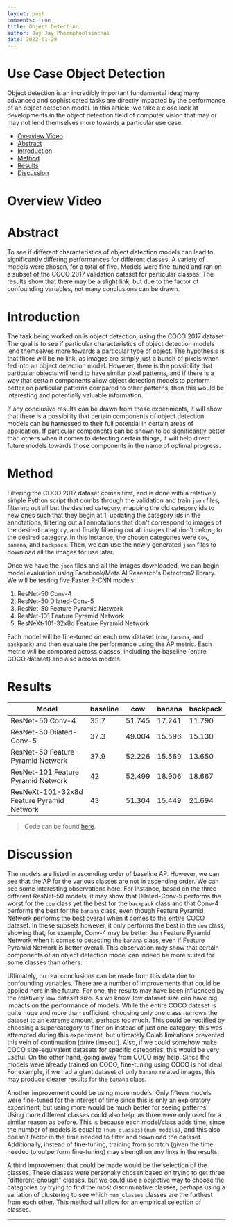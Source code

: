 ```yaml
---
layout: post
comments: true
title: Object Detection
author: Jay Jay Phoemphoolsinchai
date: 2022-01-29
---
```



# Use Case Object Detection
Object detection is an incredibly important fundamental idea; many advanced and sophisticated tasks are directly impacted by the performance of an object detection model. In this article, we take a close look at developments in the object detection field of computer vision that may or may not lend themselves more towards a particular use case.

- [Overview Video](#overview-video)
- [Abstract](#abstract)
- [Introduction](#introduction)
- [Method](#method)
- [Results](#results)
- [Discussion](#discussion)

# Overview Video

# Abstract
To see if different characteristics of object detection models can lead to significantly differing performances for different classes. A variety of models were chosen, for a total of five. Models were fine-tuned and ran on a subset of the COCO 2017 validation dataset for particular classes. The results show that there may be a slight link, but due to the factor of confounding variables, not many conclusions can be drawn.

# Introduction 
The task being worked on is object detection, using the COCO 2017 dataset. The goal is to see if particular characteristics of object detection models lend themselves more towards a particular type of object. The hypothesis is that there will be no link, as images are simply just a bunch of pixels when fed into an object detection model. However, there is the possibility that particular objects will tend to have similar pixel patterns, and if there is a way that certain components allow object detection models to perform better on particular patterns compared to other patterns, then this would be interesting and potentially valuable information.

If any conclusive results can be drawn from these experiments, it will show that there is a possibility that certain components of object detection models can be harnessed to their full potential in certain areas of application. If particular components can be shown to be significantly better than others when it comes to detecting certain things, it will help direct future models towards those components in the name of optimal progress.

# Method
Filtering the COCO 2017 dataset comes first, and is done with a relatively simple Python script that combs through the validation and train `json` files, filtering out all but the desired category, mapping the old category ids to new ones such that they begin at 1, updating the category ids in the annotations, filtering out all annotations that don't correspond to images of the desired category, and finally filtering out all images that don't belong to the desired category. In this instance, the chosen categories were `cow`, `banana`, and `backpack`. Then, we can use the newly generated `json` files to download all the images for use later.

Once we have the `json` files and all the images downloaded, we can begin model evaluation using Facebook/Meta AI Research's Detectron2 library. We will be testing five Faster R-CNN models:
1. ResNet-50 Conv-4
2. ResNet-50 Dilated-Conv-5
3. ResNet-50 Feature Pyramid Network
4. ResNet-101 Feature Pyramid Network
5. ResNeXt-101-32x8d Feature Pyramid Network

Each model will be fine-tuned on each new dataset (`cow`, `banana`, and `backpack`) and then evaluate the performance using the AP metric. Each metric will be compared across classes, including the baseline (entire COCO dataset) and also across models.

# Results
| Model            | baseline | cow | banana | backpack |
| ---------------- | -------- | --- | ------ | -------- |
| ResNet-50 Conv-4 | 35.7 | 51.745 | 17.241 | 11.790 |
| ResNet-50 Dilated-Conv-5 | 37.3 | 49.004 | 15.596 | 15.130 |
| ResNet-50 Feature Pyramid Network | 37.9 | 52.226 | 15.569 | 13.650 |
| ResNet-101 Feature Pyramid Network | 42 | 52.499 | 18.906 | 18.667 |
| ResNeXt-101-32x8d Feature Pyramid Network | 43 | 51.304 | 15.449 | 21.694 |

> Code can be found [here](https://drive.google.com/drive/folders/1Dpge3DJ8stn-zr1g6vb3YoDvLnlyfFqQ?usp=sharing).

# Discussion
The models are listed in ascending order of baseline AP. However, we can see that the AP for the various classes are not in ascending order. We can see some interesting observations here. For instance, based on the three different ResNet-50 models, it may show that Dilated-Conv-5 performs the worst for the `cow` class yet the best for the `backpack` class and that Conv-4 performs the best for the `banana` class, even though Feature Pyramid Network performs the best overall when it comes to the entire COCO dataset. In these subsets however, it only performs the best in the `cow` class, showing that, for example, Conv-4 may be better than Feature Pyramid Network when it comes to detecting the `banana` class, even if Feature Pyramid Network is better overall. This observation may show that certain components of an object detection model can indeed be more suited for some classes than others.

Ultimately, no real conclusions can be made from this data due to confounding variables. There are a number of improvements that could be applied here in the future. For one, the results may have been influenced by the relatively low dataset size. As we know, low dataset size can have big impacts on the performance of models. While the entire COCO dataset is quite huge and more than sufficient, choosing only one class narrows the dataset to an extreme amount, perhaps too much. This could be rectified by choosing a supercategory to filter on instead of just one category; this was attempted during this experiment, but ultimately Colab limitations prevented this vein of continuation (drive timeout). Also, if we could somehow make COCO size-equivalent datasets for specific categories, this would be very useful. On the other hand, going away from COCO may help. Since the models were already trained on COCO, fine-tuning using COCO is not ideal. For example, if we had a giant dataset of only `banana` related images, this may produce clearer results for the `banana` class. 

Another improvement could be using more models. Only fifteen models were fine-tuned for the interest of time since this is only an exploratory experiment, but using more would be much better for seeing patterns. Using more different classes could also help, as three were only used for a similar reason as before. This is because each model/class adds time, since the number of models is equal to `(num_classes)(num_models)`, and this also doesn't factor in the time needed to filter and download the dataset. Additionally, instead of fine-tuning, training from scratch (given the time needed to outperform fine-tuning) may strengthen any links in the results.

A third improvement that could be made would be the selection of the classes. These classes were personally chosen based on trying to get three "different-enough" classes, but we could use a objective way to choose the categories by trying to find the most discriminative classes, perhaps using a variation of clustering to see which `num_classes` classes are the furthest from each other. This method will allow for an empirical selection of classes.

---
